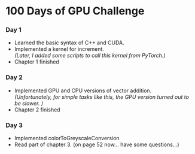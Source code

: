# 100 Days of GPU Challenge

### Day 1
- Learned the basic syntax of C++ and CUDA.
- Implemented a kernel for increment.  
  *(Later, I added some scripts to call this kernel from PyTorch.)*
- Chapter 1 finished

### Day 2
- Implemented GPU and CPU versions of vector addition.  
  *(Unfortunately, for simple tasks like this, the GPU version turned out to be slower. )*
- Chapter 2 finished

### Day 3
- Implemented colorToGreyscaleConversion
- Read part of chapter 3. (on page 52 now... have some questions...)